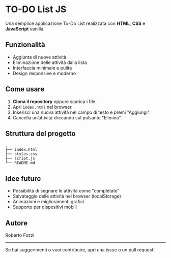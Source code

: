 # TO-DO List JS

Una semplice applicazione To-Do List realizzata con **HTML**, **CSS** e **JavaScript** vanilla.

## Funzionalità

- Aggiunta di nuove attività
- Eliminazione delle attività dalla lista
- Interfaccia minimale e pulita
- Design responsive e moderno

## Come usare

1. **Clona il repository** oppure scarica i file.
2. Apri `index.html` nel browser.
3. Inserisci una nuova attività nel campo di testo e premi "Aggiungi".
4. Cancella un’attività cliccando sul pulsante "Elimina".

## Struttura del progetto

```
.
├── index.html
├── styles.css
├── script.js
└── README.md
```

## Idee future

- Possibilità di segnare le attività come "completate"
- Salvataggio delle attività nel browser (localStorage)
- Animazioni e miglioramenti grafici
- Supporto per dispositivi mobili

## Autore

Roberto Fozzi

---

Se hai suggerimenti o vuoi contribuire, apri una issue o un pull request!
